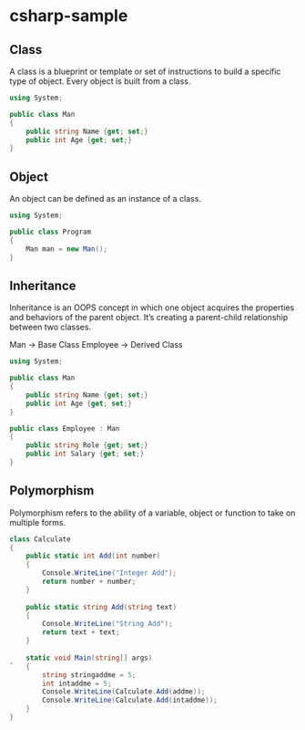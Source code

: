 # csharp-sample

## Class
A class is a blueprint or template or set of instructions to build a specific type of object. Every object is built from a class.

```csharp
using System;

public class Man
{
    public string Name {get; set;}
    public int Age {get; set;}
}
```

## Object
An object can be defined as an instance of a class.

```csharp
using System;

public class Program
{
    Man man = new Man();
}
```

## Inheritance
Inheritance is an OOPS concept in which one object acquires the properties and behaviors of the parent object. It’s creating a parent-child relationship between two classes.

Man -> Base Class
Employee -> Derived Class 

```csharp
using System;

public class Man
{
    public string Name {get; set;}
    public int Age {get; set;}
}

public class Employee : Man
{
    public string Role {get; set;}
    public int Salary {get; set;}
}
```

## Polymorphism
Polymorphism refers to the ability of a variable, object or function to take on multiple forms.

```csharp
class Calculate
{
    public static int Add(int number)
    {
        Console.WriteLine("Integer Add");
        return number + number;
    }
    
    public static string Add(string text)
    {
        Console.WriteLine("String Add");
        return text + text;
    }
    
    static void Main(string[] args)
`   {
        string stringaddme = 5;
        int intaddme = 5;
        Console.WriteLine(Calculate.Add(addme));
        Console.WriteLine(Calculate.Add(intaddme));
    }
}
```
